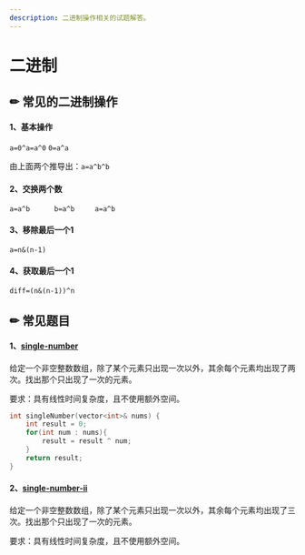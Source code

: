 ```yaml
---
description: 二进制操作相关的试题解答。
---
```


# 二进制

## ✏ 常见的二进制操作

#### 1、基本操作

`a=0^a=a^0`           `0=a^a`

由上面两个推导出：`a=a^b^b`

#### 2、交换两个数

`a=a^b      b=a^b     a=a^b`

#### 3、移除最后一个1

`a=n&(n-1)`

#### 4、获取最后一个1

`diff=(n&(n-1))^n`

## ✏ 常见题目

#### 1、[single-number](https://leetcode-cn.com/problems/single-number/)

给定一个非空整数数组，除了某个元素只出现一次以外，其余每个元素均出现了两次。找出那个只出现了一次的元素。

要求：具有线性时间复杂度，且不使用额外空间。

```cpp
int singleNumber(vector<int>& nums) {
    int result = 0;
    for(int num : nums){
        result = result ^ num;
    }
    return result;
}
```

#### 2、[single-number-ii](https://leetcode-cn.com/problems/single-number-ii/)

给定一个非空整数数组，除了某个元素只出现一次以外，其余每个元素均出现了三次。找出那个只出现了一次的元素。

要求：具有线性时间复杂度，且不使用额外空间。

```cpp

```

